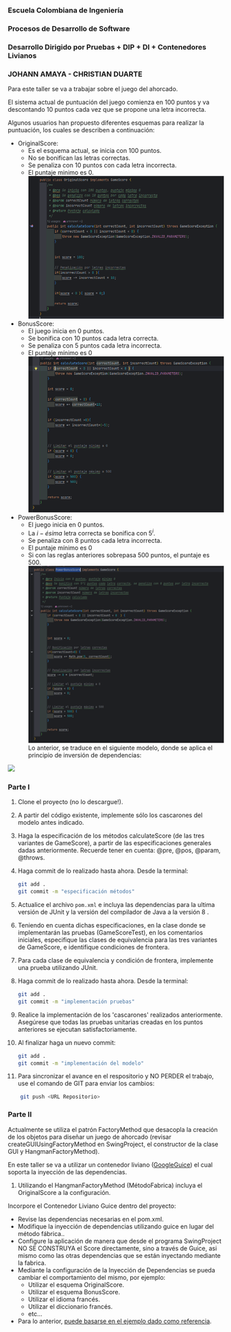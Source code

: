 ### Escuela Colombiana de Ingeniería

### Procesos de Desarrollo de Software

### Desarrollo Dirigido por Pruebas + DIP + DI + Contenedores Livianos

### JOHANN AMAYA - CHRISTIAN DUARTE


Para este taller se va a trabajar sobre el juego del ahorcado.

El sistema actual de puntuación del juego comienza en 100 puntos y va
descontando 10 puntos cada vez que se propone una letra incorrecta.

Algunos usuarios han propuesto diferentes esquemas para realizar la
puntuación, los cuales se describen a continuación:

* OriginalScore: 
    * Es el esquema actual, se inicia con 100 puntos.
    * No se bonifican las letras correctas.
    * Se penaliza con 10 puntos con cada letra incorrecta.
    * El puntaje minimo es 0.
![img.png](img.png)
* BonusScore: 
    * El juego inicia en 0 puntos.
    * Se bonifica con 10 puntos cada letra correcta.
    * Se penaliza con 5 puntos cada letra incorrecta.
    * El puntaje mínimo es 0
![img_2.png](img_2.png)    
* PowerBonusScore:
    * El juego inicia en 0 puntos.
    * La $i-ésima$ letra correcta se bonifica con $5^i$.
    * Se penaliza con 8 puntos cada letra incorrecta.
    * El puntaje mínimo es 0
    * Si con las reglas anteriores sobrepasa 500 puntos, el puntaje es 500.
![img_1.png](img_1.png)
Lo anterior, se traduce en el siguiente modelo, donde se aplica el
principio de inversión de dependencias:


![](img/model.png)


### Parte I

1. Clone el proyecto (no lo descargue!).
   
2. A partir del código existente, implemente sólo los cascarones del
   modelo antes indicado.

3. Haga la especificación de los métodos calculateScore (de las tres
   variantes de GameScore), a partir de las especificaciones
   generales dadas anteriormente. Recuerde tener en cuenta: @pre,
   @pos, @param, @throws.

4. Haga commit de lo realizado hasta ahora. Desde la terminal:

	```bash		
	git add .			
	git commit -m "especificación métodos"
	```

5. Actualice el archivo `pom.xml` e incluya las dependencias para la ultima versión de JUnit y la versión del compilador de Java a la versión 8 .
   

6. Teniendo en cuenta dichas especificaciones, en la clase donde se
   implementarán las pruebas (GameScoreTest), en los
   comentarios iniciales, especifique las clases de equivalencia para
   las tres variantes de GameScore, e identifique
   condiciones de frontera. 

7. Para cada clase de equivalencia y condición de frontera, implemente
   una prueba utilizando JUnit.

8. Haga commit de lo realizado hasta ahora. Desde la terminal:

	```bash		
	git add .			
	git commit -m "implementación pruebas"
	```
9. Realice la implementación de los 'cascarones' realizados anteriormente.
   Asegúrese que todas las pruebas unitarias creadas en los puntos anteriores
   se ejecutan satisfactoriamente.

10. Al finalizar haga un nuevo commit:

	```bash		
	git add .			
	git commit -m "implementación del modelo"
	```

11. Para sincronizar el avance en el respositorio y NO PERDER el trabajo, use
    el comando de GIT para enviar los cambios:

```bash	
	git push <URL Repositorio>	
```


### Parte II

Actualmente se utiliza el patrón FactoryMethod
que desacopla la creación de los objetos para diseñar un juego
de ahorcado (revisar createGUIUsingFactoryMethod en SwingProject, el
constructor de la clase GUI y HangmanFactoryMethod).

En este taller se va a utilizar un contenedor liviano ([GoogleGuice](https://github.com/google/guice)) el cual soporta la inyección de las dependencias.

1. Utilizando el HangmanFactoryMethod (MétodoFabrica) incluya el
   OriginalScore a la configuración.

Incorpore el Contenedor Liviano Guice dentro del proyecto:

* Revise las dependencias necesarias en el pom.xml.
* Modifique la inyección de dependencias utilizando guice en lugar del
  método fábrica..
* Configure la aplicación de manera que desde el programa SwingProject
  NO SE CONSTRUYA el Score directamente, sino a través de Guice, asi
  mismo como las otras dependencias que se están inyectando mediante
  la fabrica.
* Mediante la configuración de la Inyección de
  Dependencias se pueda cambiar el comportamiento del mismo, por
  ejemplo:
	* Utilizar el esquema OriginalScore.
	* Utilizar el esquema BonusScore.
	* Utilizar el idioma francés.
    * Utilizar el diccionario francés.
	* etc...
* Para lo anterior, [puede basarse en el ejemplo dado como
  referencia](https://github.com/PDSW-ECI/LightweighContainers_DepenendecyInjectionIntro-WordProcessor).
